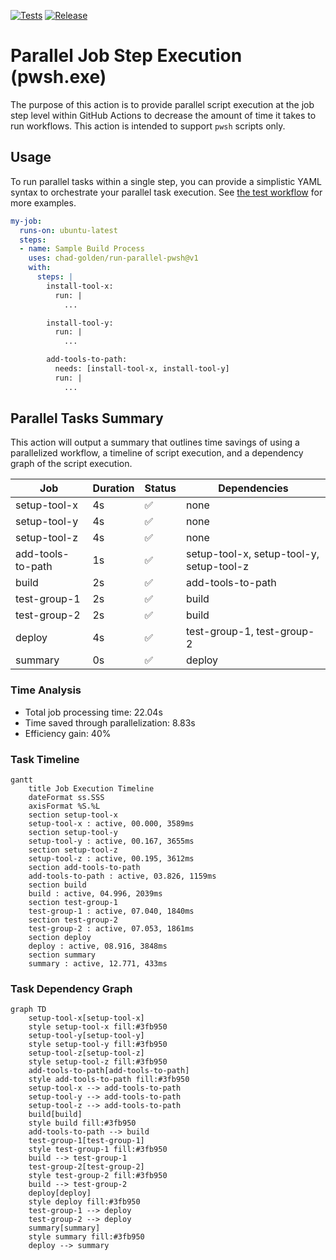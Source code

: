 [![Tests](https://github.com/chad-golden/run-parallel-pwsh/actions/workflows/test-pwsh.yml/badge.svg)](https://github.com/chad-golden/run-parallel-pwsh/actions/workflows/test-pwsh.yml)
[![Release](https://img.shields.io/github/release/chad-golden/run-parallel-pwsh.svg)](https://github.com/chad-golden/run-parallel-pwsh/releases)

# Parallel Job Step Execution (pwsh.exe)
The purpose of this action is to provide parallel script execution at the job step level within GitHub Actions to decrease the amount of time it takes to run workflows. This action is intended to support `pwsh` scripts only.

## Usage
To run parallel tasks within a single step, you can provide a simplistic YAML syntax to orchestrate your parallel task execution. See [the test workflow](https://github.com/chad-golden/run-parallel-pwsh/blob/main/.github/workflows/test-pwsh.yml) for more examples.

```yaml
my-job:
  runs-on: ubuntu-latest
  steps:
  - name: Sample Build Process
    uses: chad-golden/run-parallel-pwsh@v1
    with:
      steps: |
        install-tool-x:
          run: |
            ...

        install-tool-y:
          run: |
            ...

        add-tools-to-path:
          needs: [install-tool-x, install-tool-y]
          run: |
            ...
```

## Parallel Tasks Summary
This action will output a summary that outlines time savings of using a parallelized workflow, a timeline of script execution, and a dependency graph of the script execution.

| Job | Duration | Status | Dependencies |
|-----|----------|--------|--------------|
| setup-tool-x | 4s | ✅ | none |
| setup-tool-y | 4s | ✅ | none |
| setup-tool-z | 4s | ✅ | none |
| add-tools-to-path | 1s | ✅ | setup-tool-x, setup-tool-y, setup-tool-z |
| build | 2s | ✅ | add-tools-to-path |
| test-group-1 | 2s | ✅ | build |
| test-group-2 | 2s | ✅ | build |
| deploy | 4s | ✅ | test-group-1, test-group-2 |
| summary | 0s | ✅ | deploy |

### Time Analysis
- Total job processing time: 22.04s
- Time saved through parallelization: 8.83s
- Efficiency gain: 40%

### Task Timeline
```mermaid
gantt
    title Job Execution Timeline
    dateFormat ss.SSS
    axisFormat %S.%L
    section setup-tool-x
    setup-tool-x : active, 00.000, 3589ms
    section setup-tool-y
    setup-tool-y : active, 00.167, 3655ms
    section setup-tool-z
    setup-tool-z : active, 00.195, 3612ms
    section add-tools-to-path
    add-tools-to-path : active, 03.826, 1159ms
    section build
    build : active, 04.996, 2039ms
    section test-group-1
    test-group-1 : active, 07.040, 1840ms
    section test-group-2
    test-group-2 : active, 07.053, 1861ms
    section deploy
    deploy : active, 08.916, 3848ms
    section summary
    summary : active, 12.771, 433ms
```

### Task Dependency Graph
```mermaid
graph TD
    setup-tool-x[setup-tool-x]
    style setup-tool-x fill:#3fb950
    setup-tool-y[setup-tool-y]
    style setup-tool-y fill:#3fb950
    setup-tool-z[setup-tool-z]
    style setup-tool-z fill:#3fb950
    add-tools-to-path[add-tools-to-path]
    style add-tools-to-path fill:#3fb950
    setup-tool-x --> add-tools-to-path
    setup-tool-y --> add-tools-to-path
    setup-tool-z --> add-tools-to-path
    build[build]
    style build fill:#3fb950
    add-tools-to-path --> build
    test-group-1[test-group-1]
    style test-group-1 fill:#3fb950
    build --> test-group-1
    test-group-2[test-group-2]
    style test-group-2 fill:#3fb950
    build --> test-group-2
    deploy[deploy]
    style deploy fill:#3fb950
    test-group-1 --> deploy
    test-group-2 --> deploy
    summary[summary]
    style summary fill:#3fb950
    deploy --> summary